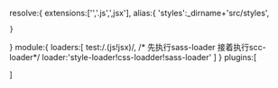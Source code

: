 resolve:{
    extensions:['','.js',',jsx'],
    alias:{
        'styles':_dirname+'src/styles',

    }
}
module:{
    loaders:[
        test:/\.(js!jsx)/,
        /* 先执行sass-loader 接着执行scc-loader*/
        loader:'style-loader!css-loadder!sass-loader' 
    ]
}
plugins:[
    
]